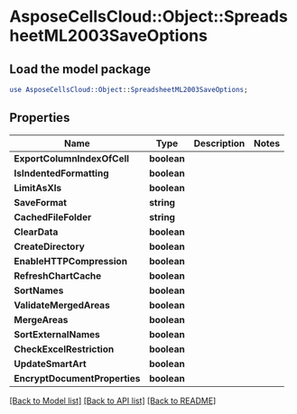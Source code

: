 # AsposeCellsCloud::Object::SpreadsheetML2003SaveOptions 

## Load the model package
```perl
use AsposeCellsCloud::Object::SpreadsheetML2003SaveOptions;
```

## Properties
Name | Type | Description | Notes
------------ | ------------- | ------------- | -------------
**ExportColumnIndexOfCell** | **boolean** |  |
**IsIndentedFormatting** | **boolean** |  |
**LimitAsXls** | **boolean** |  |
**SaveFormat** | **string** |  |
**CachedFileFolder** | **string** |  |
**ClearData** | **boolean** |  |
**CreateDirectory** | **boolean** |  |
**EnableHTTPCompression** | **boolean** |  |
**RefreshChartCache** | **boolean** |  |
**SortNames** | **boolean** |  |
**ValidateMergedAreas** | **boolean** |  |
**MergeAreas** | **boolean** |  |
**SortExternalNames** | **boolean** |  |
**CheckExcelRestriction** | **boolean** |  |
**UpdateSmartArt** | **boolean** |  |
**EncryptDocumentProperties** | **boolean** |  |  

[[Back to Model list]](../README.md#documentation-for-models) [[Back to API list]](../README.md#documentation-for-api-endpoints) [[Back to README]](../README.md)

